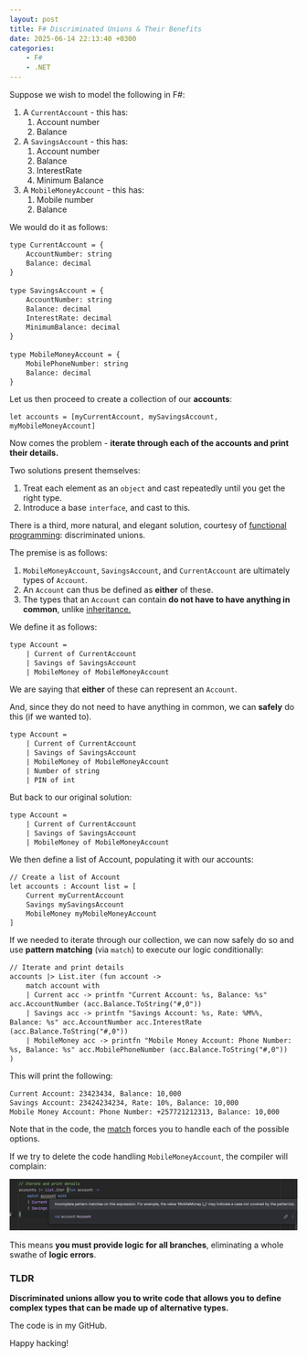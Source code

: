 ```yaml
---
layout: post
title: F# Discriminated Unions & Their Benefits
date: 2025-06-14 22:13:40 +0300
categories:
    - F#
    - .NET
---
```


Suppose we wish to model the following in F#:

1. A `CurrentAccount` - this has:
    1. Account number
    2. Balance
2. A `SavingsAccount` - this has:
    1. Account number
    2. Balance
    3. InterestRate
    4. Minimum Balance
3. A `MobileMoneyAccount` - this has:
    1. Mobile number
    2. Balance

We would do it as follows:

```F#
type CurrentAccount = {
    AccountNumber: string
    Balance: decimal
}

type SavingsAccount = {
    AccountNumber: string
    Balance: decimal
    InterestRate: decimal
    MinimumBalance: decimal
}

type MobileMoneyAccount = {
    MobilePhoneNumber: string
    Balance: decimal
}
```

Let us then proceed to create a collection of our **accounts**:

```F#
let accounts = [myCurrentAccount, mySavingsAccount, myMobileMoneyAccount]
```

Now comes the problem - **iterate through each of the accounts and print their details.**

Two solutions present themselves:

1. Treat each element as an `object` and cast repeatedly until you get the right type.
2. Introduce a base `interface`, and cast to this.

There is a third, more natural, and elegant solution, courtesy of [functional programming](https://www.geeksforgeeks.org/functional-programming-paradigm/): discriminated unions.

The premise is as follows:

1. `MobileMoneyAccount`, `SavingsAccount`, and `CurrentAccount` are ultimately types of `Account`.
2. An `Account` can thus be defined as **either** of these.
3. The types that an `Account` can contain **do not have to have anything in common**, unlike [inheritance.](https://en.wikipedia.org/wiki/Inheritance_(object-oriented_programming))

We define it as follows:

```F#
type Account =
    | Current of CurrentAccount
    | Savings of SavingsAccount
    | MobileMoney of MobileMoneyAccount
```

We are saying that **either** of these can represent an `Account`.

And, since they do not need to have anything in common, we can **safely** do this (if we wanted to).

```F#
type Account =
    | Current of CurrentAccount
    | Savings of SavingsAccount
    | MobileMoney of MobileMoneyAccount
    | Number of string
    | PIN of int
```

But back to our original solution:

```F#
type Account =
    | Current of CurrentAccount
    | Savings of SavingsAccount
    | MobileMoney of MobileMoneyAccount
```

We then define a list of Account, populating it with our accounts:

```F#
// Create a list of Account
let accounts : Account list = [
    Current myCurrentAccount
    Savings mySavingsAccount
    MobileMoney myMobileMoneyAccount
]
```

If we needed to iterate through our collection, we can now safely do so and use **pattern matching** (via `match`) to execute our logic conditionally:

```F#
// Iterate and print details
accounts |> List.iter (fun account ->
    match account with
    | Current acc -> printfn "Current Account: %s, Balance: %s" acc.AccountNumber (acc.Balance.ToString("#,0"))
    | Savings acc -> printfn "Savings Account: %s, Rate: %M%%, Balance: %s" acc.AccountNumber acc.InterestRate (acc.Balance.ToString("#,0"))
    | MobileMoney acc -> printfn "Mobile Money Account: Phone Number: %s, Balance: %s" acc.MobilePhoneNumber (acc.Balance.ToString("#,0"))
)
```

This will print the following:

```plaintext
Current Account: 23423434, Balance: 10,000
Savings Account: 23424234234, Rate: 10%, Balance: 10,000
Mobile Money Account: Phone Number: +257721212313, Balance: 10,000
```

Note that in the code, the [match](https://learn.microsoft.com/en-us/dotnet/fsharp/language-reference/match-expressions) forces you to handle each of the possible options.

If we try to delete the code handling `MobileMoneyAccount`, the compiler will complain:

![MatchError](../images/2025/06/MatchError.png)

This means **you must provide logic for all branches**, eliminating a whole swathe of **logic errors**.

### TLDR

**Discriminated unions allow you to write code that allows you to define complex types that can be made up of alternative types.**

The code is in my GitHub.

Happy hacking!
